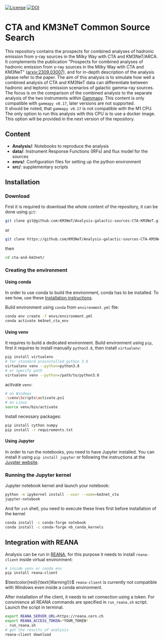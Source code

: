 [![License](https://img.shields.io/badge/License-BSD_3--Clause-blueviolet.svg)](https://opensource.org/licenses/BSD-3-Clause)
[![DOI](https://zenodo.org/badge/684463999.svg)](https://zenodo.org/badge/latestdoi/684463999)

# CTA and KM3NeT Common Source Search

This repository contains the prospects for combined analyses of hadronic emission from γ-ray sources in the Milky Way with CTA and KM3NeT/ARCA. It complements the publication "Prospects for combined analyses of hadronic emission from γ-ray sources in the Milky Way with CTA and KM3NeT" ([arxiv:2309.03007](https://arxiv.org/abs/2309.03007)), and for in-depth description of the analysis please refer to the paper.
The aim of this analysis is to simulate how well a combined analysis of CTA and KM3NeT data can differentiate between hadronic and leptonic emission scenarios of galactic gamma-ray sources. The focus is on the comparison of the combined analysis to the separate analysis of the two instruments within [Gammapy](https://docs.gammapy.org/0.17/index.html).
This content is only compatible with `gammapy v0.17`, later versions are not supported.  
It should be noted, that `gammapy v0.17` is not compatible with the M1 CPU. The only option to run this analysis with this CPU is to use a docker image.
This option will be provided in the next version of the repository.

## Content

* **Analysis/**: Notebooks to reproduce the analysis
* **data/**: Instrument Response Functions (IRFs) and flux model for the sources
* **envs/**: Configuration files for setting up the python environment
* **src/**: supplementary scripts

## Installation

### Download
First it is required to download the whole content of the repository, it can be done using `git`:
```sh
git clone git@github.com:KM3NeT/Analysis-galactic-sources-CTA-KM3NeT.git
```
or
```sh
git clone https://github.com/KM3NeT/Analysis-galactic-sources-CTA-KM3NeT.git
```
then
```sh
cd cta-and-km3net/
```

### Creating the environment
#### Using conda
In order to use conda to build the environment, conda has to be installed. To see how, use these [Installation instructions](https://docs.anaconda.com/free/anaconda/install/).

Build environment using `conda` from `environment.yml` file:
```sh
conda env create -f envs/environment.yml
conda activate km3net_cta_env
```
#### Using venv

It requires to build a dedicated environment.
Build environment using `pip`, first it requires to install manually `python3.8`, then install `virtualenv`:
```sh
pip install virtualenv
# for standard preinstalled python 3.8
virtualenv venv --python=python3.8
# or specify path
virtualenv venv --python=/path/to/python3.8
```
acitvate `venv`:
```sh
# on Windows
.\venv\Scripts\activate.ps1
# on Linux
source venv/bin/activate
```
Install necessary packages:
```sh
pip install cython numpy
pip install -r requirements.txt
```
#### Using Jupyter
In order to run the notebooks, you need to have Jupyter installed. You can install it using `pip install jupyter` or following the instructions at the [Juypter website](https://jupyter.org/install).

### Running the Jupyter kernel

Jupyter notebook kernel and launch your notebook:
```sh
python -m ipykernel install --user --name=km3net_cta
jupyter-notebook
```
And for `zsh` shell, you need to execute these lines first before installation of the kernel
```zsh
conda install -c conda-forge notebook
conda install -c conda-forge nb_conda_kernels
```

## Integration with REANA
Analysis can be run in [REANA](https://docs.reana.io/), for this purpose it needs to install `reana-client` inside virtual environment:
```sh
# inside venv or conda env
pip install reana-client
```
$\textcolor{red}{\text{Warning!}}$
`reana-client` is currently not compatible with Windows even inside a conda environment.


After installation of the client, it needs to set connection using a token. For convinience all REANA commands are specified in `run_reana.sh` script. Launch the script in terminal.
```sh
export REANA_SERVER_URL=https://reana.cern.ch
export REANA_ACCESS_TOKEN=*YOUR_TOKEN*
. run_reana.sh
# get the results of analysis
reana-client download
```